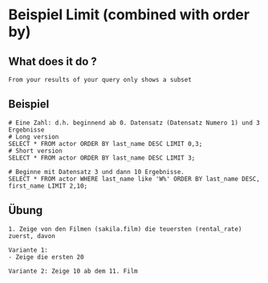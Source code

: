 # Beispiel Limit (combined with order by)

## What does it do ? 

```
From your results of your query only shows a subset

```

## Beispiel 

```
# Eine Zahl: d.h. beginnend ab 0. Datensatz (Datensatz Numero 1) und 3 Ergebnisse 
# Long version 
SELECT * FROM actor ORDER BY last_name DESC LIMIT 0,3;
# Short version
SELECT * FROM actor ORDER BY last_name DESC LIMIT 3;

# Beginne mit Datensatz 3 und dann 10 Ergebnisse.
SELECT * FROM actor WHERE last_name like 'W%' ORDER BY last_name DESC, first_name LIMIT 2,10;

```


## Übung 

```
1. Zeige von den Filmen (sakila.film) die teuersten (rental_rate) zuerst, davon 

Variante 1:
- Zeige die ersten 20 

Variante 2: Zeige 10 ab dem 11. Film 

```

